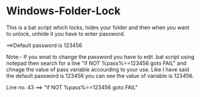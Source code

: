 # Windows-Folder-Lock
This is a bat script which locks, hides your folder and then when you want to unlock, unhide it you have to enter password.

==>Default password is 123456

Note:-
If you wnat to change the password you have to edit .bat script using notepad then search for a line "if NOT %pass%==123456 goto FAIL" and chnage the value of pass variable accourding to your use. Like I have said the default password is 123456 you can see the value of variable is 123456.

Line no. 43 ==> "if NOT %pass%==123456 goto FAIL"
